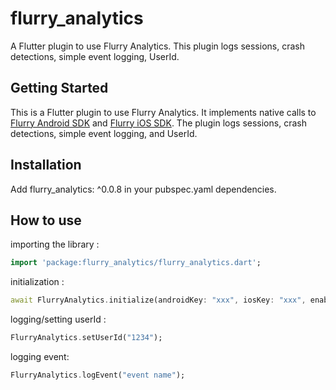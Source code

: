 # flurry_analytics

A Flutter plugin to use Flurry Analytics. This plugin logs sessions, crash detections, simple event logging, UserId.

## Getting Started

This is a Flutter plugin to use Flurry Analytics. It implements native calls to [Flurry Android SDK][flurry_sdk_android] and [Flurry iOS SDK][flurry_sdk_ios]. The plugin logs sessions, crash detections, simple event logging, and UserId.

## Installation

Add flurry_analytics: ^0.0.8 in your pubspec.yaml dependencies.

## How to use #

importing the library :

``` dart
import 'package:flurry_analytics/flurry_analytics.dart';
```

initialization :

``` dart
await FlurryAnalytics.initialize(androidKey: "xxx", iosKey: "xxx", enableLog: true);
```

logging/setting userId :

``` dart
FlurryAnalytics.setUserId("1234");
```

logging event:

``` dart
FlurryAnalytics.logEvent("event name");
```

[flurry_sdk_android]: https://developer.yahoo.com/flurry/docs/integrateflurry/android
[flurry_sdk_ios]: https://developer.yahoo.com/flurry/docs/integrateflurry/ios